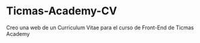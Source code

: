 # Ticmas-Academy-CV
Creo una web de un Curriculum Vitae para el curso de Front-End de Ticmas Academy
